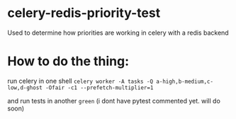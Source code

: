 # celery-redis-priority-test
Used to determine how priorities are working in celery with a redis backend


# How to do the thing:
run celery in one shell
`celery worker -A tasks -Q a-high,b-medium,c-low,d-ghost -Ofair -c1 --prefetch-multiplier=1`

and run tests in another
`green`
(i dont have pytest commented yet.  will do soon)